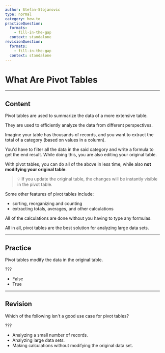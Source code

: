 ```yaml
---
author: Stefan-Stojanovic
type: normal
category: how-to
practiceQuestion:
  formats:
    - fill-in-the-gap
  context: standalone
revisionQuestion:
  formats:
    - fill-in-the-gap
  context: standalone
---
```


# What Are Pivot Tables


---

## Content

Pivot tables are used to summarize the data of a more extensive table.

They are used to efficiently analyze the data from different perspectives.

Imagine your table has thousands of records, and you want to extract the total of a category (based on values in a column).

You'd have to filter all the data in the said category and write a formula to get the end result. While doing this, you are also editing your original table.

With pivot tables, you can do all of the above in less time, while also **not modifying your original table**.

> 💡 If you update the original table, the changes will be instantly visible in the pivot table.

Some other features of pivot tables include:

- sorting, reorganizing and counting
- extracting totals, averages, and other calculations

All of the calculations are done without you having to type any formulas.

All in all, pivot tables are the best solution for analyzing large data sets.


---

## Practice

Pivot tables modify the data in the original table.

???

- False
- True


---

## Revision

Which of the following isn't a good use case for pivot tables?

???

- Analyzing a small number of records.
- Analyzing large data sets.
- Making calculations without modifying the original data set.

